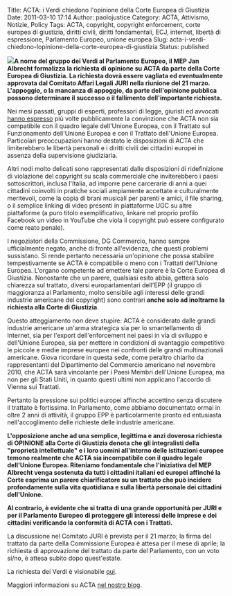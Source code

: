 Title: ACTA: i Verdi chiedono l'opinione della Corte Europea di Giustizia
Date: 2011-03-10 17:14
Author: paolojustice
Category: ACTA, Attivismo, Notizie, Policy
Tags: ACTA, copyright, copyright enforcement, corte europea di giustizia, diritti civili, diritti fondamentali, ECJ, internet, libertà di espressione, Parlamento Europeo, unione europea
Slug: acta-i-verdi-chiedono-lopinione-della-corte-europea-di-giustizia
Status: published

![](http://en.act-on-acta.eu/images/f/f7/Aoa-sidebar-logo.png)**A nome del gruppo dei Verdi al Parlamento Europeo, il MEP Jan Albrecht formalizza la richiesta di opinione su ACTA da parte della Corte Europea di Giustizia. La richiesta dovrà essere vagliata ed eventualmente approvata dal Comitato Affari Legali JURI nella riunione del 21 marzo. L'appoggio, o la mancanza di appoggio, da parte dell'opinione pubblica possono determinare il successo o il fallimento dell'importante richiesta.**  
  
**<!--more-->**

Nei mesi passati, gruppi di esperti, professori di legge, giuristi ed avvocati [hanno espresso](http://www.iri.uni-hannover.de/tl_files/pdf/ACTA_opinion_110211_DH2.pdf) più volte pubblicamente la convinzione che ACTA non sia compatibile con il quadro legale dell'Unione Europea, con il Trattato sul Funzionamento dell'Unione Europea e con il Trattato dell'Unione Europea. Particolari preoccupazioni hanno destato le disposizioni di ACTA che limiterebbero le libertà personali e i diritti civili dei cittadini europei in assenza della supervisione giudiziaria.

Altri nodi molto delicati sono rappresentati dalle disposizioni di ridefinizione di violazione del copyright su scala commerciale che inviterebbero i paesi sottoscrittori, inclusa l'Italia, ad imporre pene carcerarie di anni a quei cittadini coinvolti in pratiche sociali ampiamente accettate e culturalmente meritevoli, come la copia di brani musicali per parenti e amici, il file sharing, o il semplice linking di video presenti in piattaforme UGC su altre piattaforme (a puro titolo esemplificativo, linkare nel proprio profilo Facebook un video in YouTube che viola il copyright può essere configurato come reato penale).

I negoziatori della Commissione, DG Commercio, hanno sempre ufficialmente negato, anche di fronte all'evidenza, che questi problemi sussistano. Si rende pertanto necessaria un'opinione che possa stabilire tempestivamente se ACTA è compatibile o meno con i Trattati dell'Unione Europea. L'organo competente ad emettere tale parere è la Corte Europea di Giustizia. Nonostante che un parere, qualsiasi esito abbia, getterà solo chiarezza sul trattato, diversi europarlamentari dell'EPP (il gruppo di maggioranza al Parlamento, molto sensibile agli interessi delle grandi industrie americane del copyright) sono contrari **anche solo ad inoltrarne la richiesta alla Corte di Giustizia**.

Questo atteggiamento non deve stupire: ACTA è considerato dalle grandi industrie americane un'arma strategica sia per lo smantellamento di Internet, sia per l'export dell'enforcement nei paesi in via di sviluppo e dell'Unione Europea, sia per mettere in condizioni di svantaggio competitivo le piccole e medie imprese europee nei confronti delle grandi multinazionali americane. Giova ricordare in questa sede, come peraltro chiarito da rappresentanti del Dipartimento del Commercio americano nel novembre 2010, che ACTA sarà vincolante per i Paesi Membri dell'Unione Europea, ma non per gli Stati Uniti, in quanto questi ultimi non applicano l'accordo di Vienna sui Trattati.

Pertanto la pressione sui politici europei affinché accettino senza discutere il trattato è fortissima. In Parlamento, come abbiamo documentato ormai in oltre 2 anni di attività, il gruppo EPP è particolarmente pronto ed entusiasta nell'accoglimento delle richieste delle industrie americane.

**L'opposizione anche ad una semplice, legittima e anzi doverosa richiesta di OPINIONE alla Corte di Giustizia denota che gli integralisti della "proprietà intellettuale" e i loro uomini all'interno delle istituzioni europee temono realmente che ACTA sia incompatibile con il quadro legale dell'Unione Europea. Riteniamo fondamentale che l'iniziativa del MEP Albrecht venga sostenuta da tutti i cittadini italiani ed europei affinché la Corte esprima un parere chiarificatore su un trattato che può incidere profondamente sulla vita quotidiana e sulla libertà personale dei cittadini dell'Unione.**

**Al contrario, è evidente che si tratta di una grande opportunità per JURI e per il Parlamento Europeo di proteggere gli interessi delle imprese e dei cittadini verificando la conformità di ACTA con i Trattati.**

La discussione nel Comitato JURI è prevista per il 21 marzo; la firma del trattato da parte della Commissione Europea è attesa per il mese di aprile; la richiesta di approvazione del trattato da parte del Parlamento, con un voto si/no, è attesa subito dopo quest'estate.

La richiesta dei Verdi è visionabile [qui](http://en.act-on-acta.eu/Legal_Affairs_Committee_coordinators_to_put_a_decision_to_obtain_the_opinion_of_the_ECJ_on_ACTA_on_the_agenda).

Maggiori informazioni su ACTA [nel nostro blog](http://blog.tntvillage.scambioetico.org/?cat=272).
